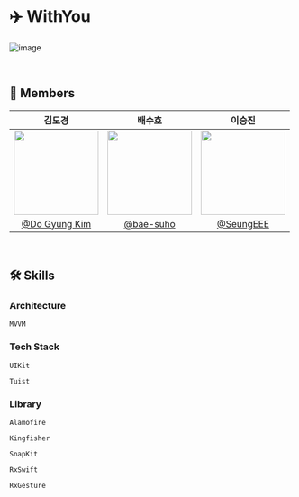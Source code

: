 # ✈️ WithYou

![image](https://github.com/user-attachments/assets/a4082a3b-3e2d-4eff-b8ef-cac2fea736b2)

<br>

##  Members 

| **김도경** | **배수호** | **이승진** |
|:---:|:---:|:---:|
<img src="https://avatars.githubusercontent.com/u/91521677?v=4" width="150" height="150" />|<img src="https://avatars.githubusercontent.com/u/115385697?v=4" width="150" height="150" />|<img src="https://avatars.githubusercontent.com/u/105618997?s=400&u=6faeaa2ee1748be2377c51ffcaef34fa1bdc5ede&v=4" width="150" height="150" />|
|[@Do Gyung Kim](https://github.com/dogyungkim)|[@bae-suho](https://github.com/bae-suho)|[@SeungEEE](https://github.com/SeungEEE)|


<br>

## 🛠 Skills 

### Architecture
```MVVM```

### Tech Stack

```UIKit```  

```Tuist```  

### Library

```Alamofire```  

```Kingfisher```  

```SnapKit```

```RxSwift```

```RxGesture```
